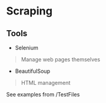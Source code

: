 # Scraping

## Tools

* Selenium

> Manage web pages themselves

* BeautifulSoup

> HTML management

See examples from /TestFiles
